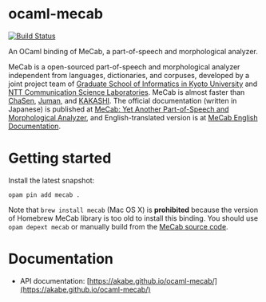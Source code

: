 # ocaml-mecab

[![Build Status](https://travis-ci.org/akabe/ocaml-mecab.svg?branch=master)](https://travis-ci.org/akabe/ocaml-mecab)

An OCaml binding of MeCab, a part-of-speech and morphological analyzer.

MeCab is a open-sourced part-of-speech and morphological analyzer independent from languages, dictionaries, and corpuses, developed by a joint project team of
[Graduate School of Informatics in Kyoto University][GSI-KU] and
[NTT Communication Science Laboratories][NTT-CSL].
MeCab is almost faster than [ChaSen][ChaSen], [Juman][Juman], and [KAKASHI][KAKASHI].
The official documentation (written in Japanese) is published at [MeCab: Yet Another Part-of-Speech and Morphological Analyzer][MeCab-ja], and English-translated version is at [MeCab English Documentation][MeCab-en].

[GSI-KU]: http://www.i.kyoto-u.ac.jp/en/
[NTT-CSL]: http://www.kecl.ntt.co.jp/rps/english/index_e.html
[ChaSen]: http://chasen-legacy.osdn.jp/
[Juman]: http://nlp.ist.i.kyoto-u.ac.jp/index.php?JUMAN
[KAKASHI]: http://kakasi.namazu.org/index.html.en
[MeCab-ja]: http://taku910.github.io/mecab/
[MeCab-en]: https://github.com/jordwest/mecab-docs-en/blob/master/README.md

# Getting started

Install the latest snapshot:

```
opam pin add mecab .
```

Note that `brew install mecab` (Mac OS X) is **prohibited** because the version of Homebrew MeCab library is too old to install this binding. You should use `opam depext mecab` or manually build from the [MeCab source code][MeCab-ja].

# Documentation

- API documentation: [https://akabe.github.io/ocaml-mecab/](https://akabe.github.io/ocaml-mecab/)
